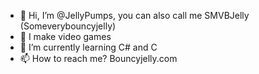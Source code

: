 - 👋 Hi, I’m @JellyPumps, you can also call me SMVBJelly (Someverybouncyjelly)
- 👀 I make video games
- 🌱 I’m currently learning C# and C
- 📫 How to reach me? Bouncyjelly.com

<!---
JellyPumps/JellyPumps is a ✨ special ✨ repository because its `README.md` (this file) appears on your GitHub profile.
You can click the Preview link to take a look at your changes.
--->
